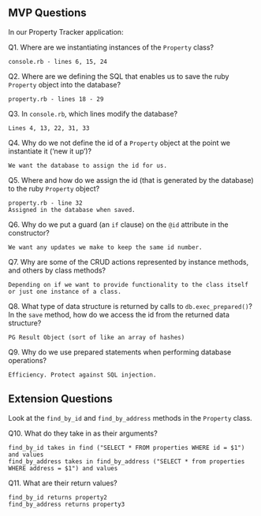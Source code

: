 ## MVP Questions

In our Property Tracker application:

Q1. Where are we instantiating instances of the `Property` class?

    console.rb - lines 6, 15, 24

Q2. Where are we defining the SQL that enables us to save the ruby `Property` object into the database?

    property.rb - lines 18 - 29

Q3. In `console.rb`, which lines modify the database?

    Lines 4, 13, 22, 31, 33

Q4. Why do we not define the id of a `Property` object at the point we instantiate it (‘new it up’)?

    We want the database to assign the id for us.

Q5. Where and how do we assign the id (that is generated by the database) to the ruby `Property` object?

    property.rb - line 32
    Assigned in the database when saved.

Q6. Why do we put a guard (an `if` clause) on the `@id` attribute in the constructor?

    We want any updates we make to keep the same id number.

Q7. Why are some of the CRUD actions represented by instance methods, and others by class methods?

    Depending on if we want to provide functionality to the class itself or just one instance of a class.

Q8. What type of data structure is returned by calls to `db.exec_prepared()`? In the `save` method, how do we access the id from the returned data structure?

    PG Result Object (sort of like an array of hashes)

Q9. Why do we use prepared statements when performing database operations?

    Efficiency. Protect against SQL injection.

## Extension Questions

Look at the `find_by_id` and `find_by_address` methods in the `Property` class.

Q10. What do they take in as their arguments?

    find_by_id takes in find ("SELECT * FROM properties WHERE id = $1") and values
    find_by_address takes in find_by_address ("SELECT * from properties WHERE address = $1") and values

Q11. What are their return values?

    find_by_id returns property2
    find_by_address returns property3
